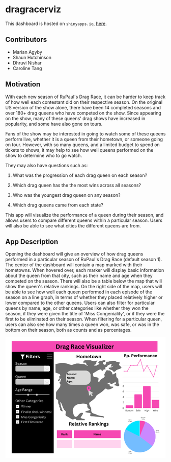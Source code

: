 # dragracerviz

This dashboard is hosted on `shinyapps.io`, [here](https://wispyisle.shinyapps.io/dragracer-dashboard/).

## Contributors

-   Marian Agyby
-   Shaun Hutchinson
-   Dhruvi Nishar
-   Caroline Tang

## Motivation

With each new season of RuPaul's Drag Race, it can be harder to keep track of how well each contestant did on their respective season. On the original US version of the show alone, there have been 14 completed seasons and over 180+ drag queens who have competed on the show. Since appearing on the show, many of these queens' drag shows have increased in popularity, and some have also gone on tours.

Fans of the show may be interested in going to watch some of these queens perform live, whether it is a queen from their hometown, or someone going on tour. However, with so many queens, and a limited budget to spend on tickets to shows, it may help to see how well queens performed on the show to determine who to go watch.

They may also have questions such as:

1.  What was the progression of each drag queen on each season?

2.  Which drag queen has the the most wins across all seasons?

3.  Who was the youngest drag queen on any season?

4.  Which drag queens came from each state?

This app will visualize the performance of a queen during their season, and allows users to compare different queens within a particular season. Users will also be able to see what cities the different queens are from.

## App Description

Opening the dashboard will give an overview of how drag queens performed in a particular season of RuPaul's Drag Race (default season 1). The center of the dashboard will contain a map marked with their hometowns. When hovered over, each marker will display basic information about the queen from that city, such as their name and age when they competed on the season. There will also be a table below the map that will show the queen's relative rankings. On the right side of the map, users will be able to see how well each queen performed in each episode of the season on a line graph, in terms of whether they placed relatively higher or lower compared to the other queens. Users can also filter for particular queens by name, age, or other categories like whether they won the season, if they were given the title of 'Miss Congeniality', or if they were the first to be eliminated on their season. When filtering for a particular queen, users can also see how many times a queen won, was safe, or was in the bottom on their season, both as counts and as percentages.

![dashboard proposal](img/dashboard.png)
